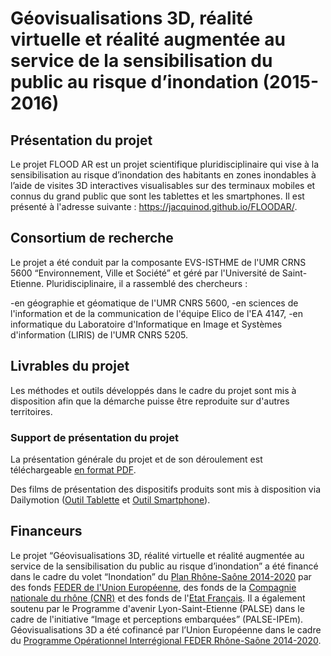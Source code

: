
# Géovisualisations 3D, réalité virtuelle et réalité augmentée au service de la sensibilisation du public au risque d’inondation (2015-2016)

## Présentation du projet
Le projet FLOOD AR est un projet scientifique pluridisciplinaire qui vise à la sensibilisation au risque d’inondation des habitants en zones inondables à l’aide de visites 3D interactives visualisables sur des terminaux mobiles et connus du grand public que sont les tablettes et les smartphones. Il est présenté à l'adresse suivante : https://jacquinod.github.io/FLOODAR/.

## Consortium de recherche

Le projet a été conduit par la composante EVS-ISTHME de l'UMR CRNS 5600 “Environnement, Ville et Société” et géré par l'Université de Saint-Etienne. Pluridisciplinaire, il a rassemblé des chercheurs :

-en géographie et géomatique de l'UMR CNRS 5600,
-en sciences de l'information et de la communication de l'équipe Elico de l'EA 4147,
-en informatique du Laboratoire d'Informatique en Image et Systèmes d'information (LIRIS) de l'UMR CNRS 5205.


## Livrables du projet
Les méthodes et outils développés dans le cadre du projet sont mis à disposition afin que la démarche puisse être reproduite sur d'autres territoires.

### Support de présentation du projet
La présentation générale du projet et de son déroulement est téléchargeable [en format PDF](assets/PRESENTATION_PROJET_FLOODAR.pdf).

Des films de présentation des dispositifs produits sont mis à disposition via Dailymotion ([Outil Tablette](http://www.dailymotion.com/video/x5evbbi_flood-ar-outil-tablette-protocole-et-utilisation-sur-site_school) et [Outil Smartphone](http://www.dailymotion.com/video/x5ev9jx_flood-ar-outil-smartphone-demo-et-utilisation-sur-site-sablons-2016_school)).

## Financeurs
Le projet “Géovisualisations 3D, réalité virtuelle et réalité augmentée au service de la sensibilisation du public au risque d’inondation” a été financé dans le cadre du volet “Inondation” du [Plan Rhône-Saône 2014-2020](https://www.plan-rhone.fr/) par des fonds [FEDER de l'Union Européenne](https://www.europe-en-france.gouv.fr/fr/fonds-europeens/fonds-europeen-de-developpement-regional-FEDER), des fonds de la [Compagnie nationale du rhône (CNR)](https://www.cnr.tm.fr/) et des fonds de l'[Etat Français](https://www.plan-rhone.fr/le-plan-rhone/les-partenaires-signataires-du-plan-rhone-329.html). Il a également soutenu par le Programme d'avenir Lyon-Saint-Etienne (PALSE) dans le cadre de l'initiative “Image et perceptions embarquées” (PALSE-IPEm). Géovisualisations 3D a été cofinancé par l’Union Européenne dans le cadre du [Programme Opérationnel Interrégional FEDER Rhône-Saône 2014-2020](https://www.europe-en-auvergnerhonealpes.eu/programmes/le-programme-operationnel-interregional-feder-rhone-saone).
